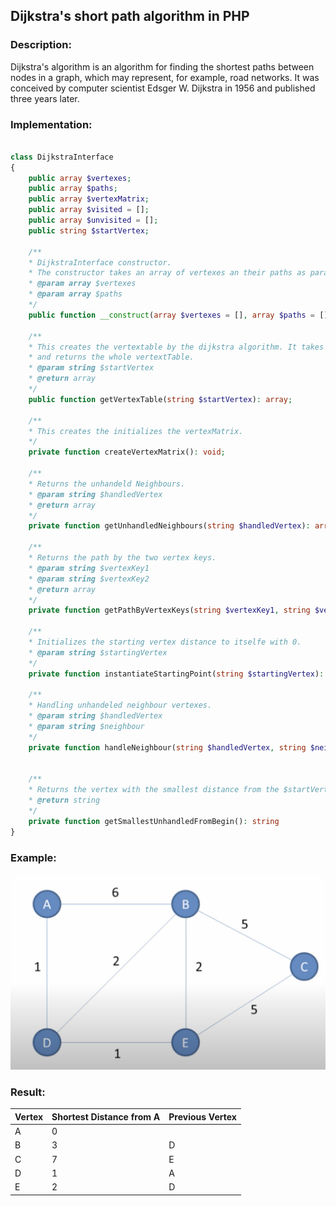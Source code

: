 ## Dijkstra's short path algorithm in PHP

### Description:

Dijkstra's algorithm is an algorithm for finding the shortest paths between nodes in a graph, which may represent, for
example, road networks. It was conceived by computer scientist Edsger W. Dijkstra in 1956 and published three years
later.

### Implementation:

```php

class DijkstraInterface
{
    public array $vertexes;
    public array $paths;
    public array $vertexMatrix;
    public array $visited = [];
    public array $unvisited = [];
    public string $startVertex;

    /**
    * DijkstraInterface constructor.
    * The constructor takes an array of vertexes an their paths as parameters. 
    * @param array $vertexes
    * @param array $paths
    */
    public function __construct(array $vertexes = [], array $paths = []);

    /**
    * This creates the vertextable by the dijkstra algorithm. It takes a startvertex as a parameter 
    * and returns the whole vertextTable.  
    * @param string $startVertex
    * @return array
    */
    public function getVertexTable(string $startVertex): array;
    
    /**
    * This creates the initializes the vertexMatrix.
    */
    private function createVertexMatrix(): void;
    
    /**
    * Returns the unhandeld Neighbours. 
    * @param string $handledVertex
    * @return array
    */
    private function getUnhandledNeighbours(string $handledVertex): array

    /**
    * Returns the path by the two vertex keys. 
    * @param string $vertexKey1
    * @param string $vertexKey2
    * @return array
    */
    private function getPathByVertexKeys(string $vertexKey1, string $vertexKey2): array

    /**
    * Initializes the starting vertex distance to itselfe with 0.
    * @param string $startingVertex
    */
    private function instantiateStartingPoint(string $startingVertex): void

    /**
    * Handling unhandeled neighbour vertexes.
    * @param string $handledVertex
    * @param string $neighbour
    */
    private function handleNeighbour(string $handledVertex, string $neighbour): void

    
    /**
    * Returns the vertex with the smallest distance from the $startVertex.
    * @return string
    */
    private function getSmallestUnhandledFromBegin(): string
}
```

### Example:

![Dijkstra Image PHP](img/dijkstra.png)

### Result:

Vertex| Shortest Distance from A|Previous Vertex
------|------|------
A|0|
B|3|D
C|7|E
D|1|A
E|2|D
